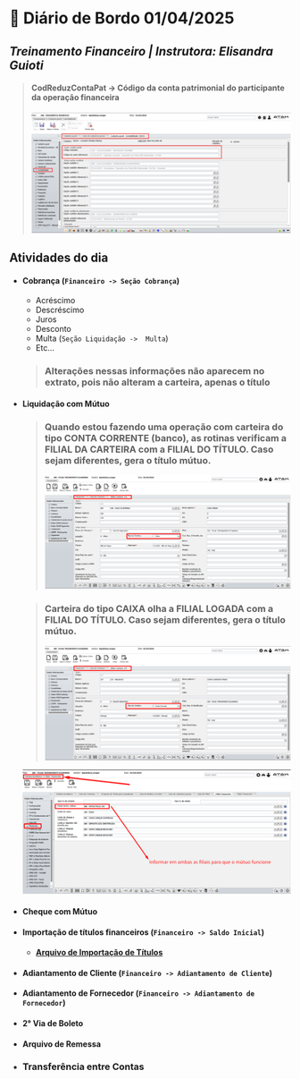 # 📌 **Diário de Bordo 01/04/2025**
## *Treinamento Financeiro | Instrutora: Elisandra Guioti*

> #### CodReduzContaPat -> Código da conta patrimonial do participante da operação financeira
> ![alt text](../imagens/Screenshot_339.png)

## Atividades do dia

- #### Cobrança (`Financeiro -> Seção Cobrança`)
    - Acréscimo
    - Descréscimo
    - Juros
    - Desconto
    - Multa (`Seção Liquidação ->  Multa`)
    - Etc...

    > ### Alterações nessas informações não aparecem no extrato, pois não alteram a carteira, apenas o título

- #### Liquidação com Mútuo

    > ### Quando estou fazendo uma operação com carteira do tipo **CONTA CORRENTE (banco)**, as rotinas verificam a **FILIAL DA CARTEIRA** com a **FILIAL DO TÍTULO**. Caso sejam diferentes, gera o título mútuo.
    > ![alt text](../imagens/Screenshot_343.png)

    > ### Carteira do tipo **CAIXA** olha a **FILIAL LOGADA** com a FILIAL DO TÍTULO.  Caso sejam diferentes, gera o título mútuo.
    > ![alt text](../imagens/Screenshot_344.png)

    ![alt text](../imagens/Screenshot_342.png)

- #### Cheque com Mútuo

- #### Importação de títulos financeiros (`Financeiro -> Saldo Inicial`)
    - #### [Arquivo de Importação de Títulos](../documentos/ATAK_Planilha_modelo_ImportacaoTitulos_Contas_a_Receber.xlsx)

- #### Adiantamento de Cliente (`Financeiro -> Adiantamento de Cliente`)
- #### Adiantamento de Fornecedor (`Financeiro -> Adiantamento de Fornecedor`)

- #### 2° Via de Boleto

- #### Arquivo de Remessa

- ### Transferência entre Contas